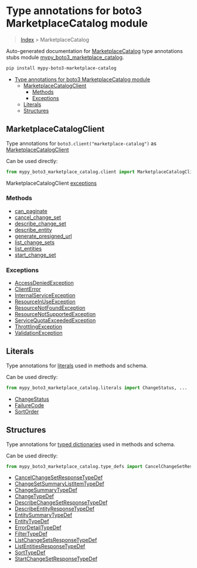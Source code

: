# Type annotations for boto3 MarketplaceCatalog module

> [Index](../index.md) > MarketplaceCatalog

Auto-generated documentation for [MarketplaceCatalog](https://boto3.amazonaws.com/v1/documentation/api/latest/reference/services/marketplace-catalog.html#MarketplaceCatalog)
type annotations stubs module [mypy_boto3_marketplace_catalog](https://pypi.org/project/mypy-boto3-marketplace-catalog/).

```bash
pip install mypy-boto3-marketplace-catalog
```

- [Type annotations for boto3 MarketplaceCatalog module](#type-annotations-for-boto3-marketplacecatalog-module)
  - [MarketplaceCatalogClient](#marketplacecatalogclient)
    - [Methods](#methods)
    - [Exceptions](#exceptions)
  - [Literals](#literals)
  - [Structures](#structures)

## MarketplaceCatalogClient

Type annotations for  `boto3.client("marketplace-catalog")` as [MarketplaceCatalogClient](./client.md)

Can be used directly:

```python
from mypy_boto3_marketplace_catalog.client import MarketplaceCatalogClient
```


MarketplaceCatalogClient [exceptions](./client.md#exceptions)



### Methods
- [can_paginate](./client.md#can-paginate)
- [cancel_change_set](./client.md#cancel-change-set)
- [describe_change_set](./client.md#describe-change-set)
- [describe_entity](./client.md#describe-entity)
- [generate_presigned_url](./client.md#generate-presigned-url)
- [list_change_sets](./client.md#list-change-sets)
- [list_entities](./client.md#list-entities)
- [start_change_set](./client.md#start-change-set)




### Exceptions
- [AccessDeniedException](./client.md#accessdeniedexception)
- [ClientError](./client.md#clienterror)
- [InternalServiceException](./client.md#internalserviceexception)
- [ResourceInUseException](./client.md#resourceinuseexception)
- [ResourceNotFoundException](./client.md#resourcenotfoundexception)
- [ResourceNotSupportedException](./client.md#resourcenotsupportedexception)
- [ServiceQuotaExceededException](./client.md#servicequotaexceededexception)
- [ThrottlingException](./client.md#throttlingexception)
- [ValidationException](./client.md#validationexception)










## Literals

Type annotations for [literals](./literals.md) used in methods and schema.

Can be used directly:

```python
from mypy_boto3_marketplace_catalog.literals import ChangeStatus, ...
```

- [ChangeStatus](./literals.md#changestatus)
- [FailureCode](./literals.md#failurecode)
- [SortOrder](./literals.md#sortorder)




## Structures


Type annotations for [typed dictionaries](./type_defs.md) used in methods and schema.

Can be used directly:

```python
from mypy_boto3_marketplace_catalog.type_defs import CancelChangeSetResponseTypeDef, ...
```

- [CancelChangeSetResponseTypeDef](./type_defs.md#cancelchangesetresponsetypedef)
- [ChangeSetSummaryListItemTypeDef](./type_defs.md#changesetsummarylistitemtypedef)
- [ChangeSummaryTypeDef](./type_defs.md#changesummarytypedef)
- [ChangeTypeDef](./type_defs.md#changetypedef)
- [DescribeChangeSetResponseTypeDef](./type_defs.md#describechangesetresponsetypedef)
- [DescribeEntityResponseTypeDef](./type_defs.md#describeentityresponsetypedef)
- [EntitySummaryTypeDef](./type_defs.md#entitysummarytypedef)
- [EntityTypeDef](./type_defs.md#entitytypedef)
- [ErrorDetailTypeDef](./type_defs.md#errordetailtypedef)
- [FilterTypeDef](./type_defs.md#filtertypedef)
- [ListChangeSetsResponseTypeDef](./type_defs.md#listchangesetsresponsetypedef)
- [ListEntitiesResponseTypeDef](./type_defs.md#listentitiesresponsetypedef)
- [SortTypeDef](./type_defs.md#sorttypedef)
- [StartChangeSetResponseTypeDef](./type_defs.md#startchangesetresponsetypedef)
